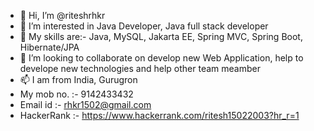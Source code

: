 - 👋 Hi, I’m @riteshrhkr
- 👀 I’m interested in  Java Developer, Java full stack developer
- 🌱 My skills are:- Java, MySQL, Jakarta EE, Spring MVC, Spring Boot, Hibernate/JPA
- 💞️ I’m looking to collaborate on develop new Web Application, help to develope new technologies and help other team meamber
- 📫 I am from India, Gurugron
- My mob no. :- 9142433432
- Email id :- rhkr1502@gmail.com
- HackerRank :- https://www.hackerrank.com/ritesh15022003?hr_r=1

<!---
riteshrhkr/riteshrhkr is a ✨ special ✨ repository because its `README.md` (this file) appears on your GitHub profile.
You can click the Preview link to take a look at your changes.
--->
